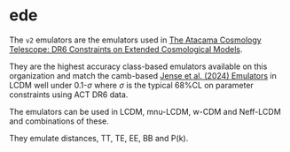 # ede

The `v2` emulators are the emulators used in [The Atacama Cosmology Telescope: DR6 Constraints on Extended Cosmological Models](https://arxiv.org/abs/2503.14454).

They are the highest accuracy class-based emulators available on this organization and match the camb-based [Jense et al. (2024) Emulators](https://github.com/cosmopower-organization/jense_2024_emulators) in LCDM well under 0.1-$\sigma$ where $\sigma$ is the typical 68\%CL on parameter constraints using ACT DR6 data. 

The emulators can be used in LCDM, mnu-LCDM, w-CDM and Neff-LCDM and combinations of these. 

They emulate distances, TT, TE, EE, BB and P(k).  

